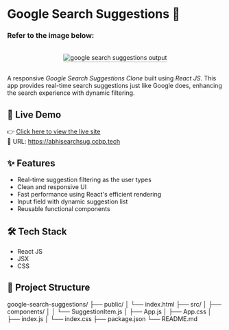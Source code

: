 # Google Search Suggestions 🔎

### Refer to the image below:

<br/>
<div style="text-align: center;">
    <img src="https://assets.ccbp.in/frontend/content/react-js/google-search-suggestions-output.gif" alt="google search suggestions output" style="max-width:70%;box-shadow:0 2.8px 2.2px rgba(0, 0, 0, 0.12)">
</div>
<br/>

A responsive *Google Search Suggestions Clone* built using *React JS*. This app provides real-time search suggestions just like Google does, enhancing the search experience with dynamic filtering.

## 🚀 Live Demo

👉 [Click here to view the live site](https://abhisearchsug.ccbp.tech)  
🔗 URL: https://abhisearchsug.ccbp.tech

## ✨ Features

- Real-time suggestion filtering as the user types  
- Clean and responsive UI  
- Fast performance using React's efficient rendering  
- Input field with dynamic suggestion list  
- Reusable functional components  

## 🛠️ Tech Stack

- React JS  
- JSX  
- CSS  

## 📁 Project Structure


google-search-suggestions/
├── public/
│   └── index.html
├── src/
│   ├── components/
│   │   └── SuggestionItem.js
│   ├── App.js
│   ├── App.css
│   ├── index.js
│   └── index.css
├── package.json
└── README.md
